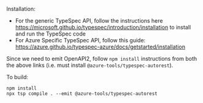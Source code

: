 Installation:

- For the generic TypeSpec API, follow the instructions here https://microsoft.github.io/typespec/introduction/installation to install and run the TypeSpec code
- For Azure Specific TypeSpec API, follow this guide: https://azure.github.io/typespec-azure/docs/getstarted/installation

Since we need to emit OpenAPI2, follow `npm install` instructions from both the above links (i.e. must install `@azure-tools/typespec-autorest`).

To build:

```
npm install
npx tsp compile . --emit @azure-tools/typespec-autorest
```
